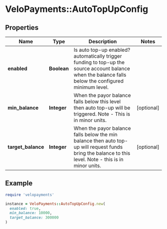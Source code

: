 # VeloPayments::AutoTopUpConfig

## Properties

| Name | Type | Description | Notes |
| ---- | ---- | ----------- | ----- |
| **enabled** | **Boolean** | Is auto top-up enabled? automatically trigger funding to top-up the source account balance when the balance falls below the configured minimum level. |  |
| **min_balance** | **Integer** | When the payor balance falls below this level then auto top-up will be triggered. Note - This is in minor units. | [optional] |
| **target_balance** | **Integer** | When the payor balance falls below the min balance then auto top-up will request funds bring the balance to this level. Note - this is in minor units. | [optional] |

## Example

```ruby
require 'velopayments'

instance = VeloPayments::AutoTopUpConfig.new(
  enabled: true,
  min_balance: 10000,
  target_balance: 300000
)
```

